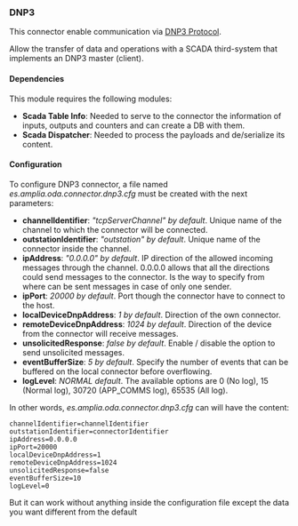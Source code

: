 ### DNP3

This connector enable communication via [DNP3 Protocol](https://github.com/amplia-iiot/oda/tree/master/oda-connectors/dnp3).

Allow the transfer of data and operations with a SCADA third-system that implements an DNP3 master (client).

#### Dependencies

This module requires the following modules:
* __Scada Table Info__: Needed to serve to the connector the information of inputs, outputs and counters and can create a DB with them.
* __Scada Dispatcher__: Needed to process the payloads and de/serialize its content.

#### Configuration

To configure DNP3 connector, a file named _es.amplia.oda.connector.dnp3.cfg_ must be created with the next parameters:
* __channelIdentifier__: *"tcpServerChannel" by default*. Unique name of the channel to which the connector will be connected. 
* __outstationIdentifier__: *"outstation" by default*. Unique name of the connector inside the channel.
* __ipAddress__: *"0.0.0.0" by default*. IP direction of the allowed incoming messages through the channel. 0.0.0.0 allows that all 
the directions could send messages to the connector. Is the way to specify from where can be sent messages in case of only one sender. 
* __ipPort__: *20000 by default*. Port though the connector have to connect to the host.
* __localDeviceDnpAddress__: *1 by default*. Direction of the own connector.
* __remoteDeviceDnpAddress__: *1024 by default*. Direction of the device from the connector will receive messages.
* __unsolicitedResponse__: *false by default*. Enable / disable the option to send unsolicited messages.
* __eventBufferSize__: *5 by default*. Specify the number of events that can be buffered on the local connector before overflowing.
* __logLevel__: *NORMAL default*. The available options are 0 (No log), 15 (Normal log), 30720 (APP_COMMS log), 65535 (All log).

In other words, _es.amplia.oda.connector.dnp3.cfg_ can will have the content:
```
channelIdentifier=channelIdentifier
outstationIdentifier=connectorIdentifier
ipAddress=0.0.0.0
ipPort=20000
localDeviceDnpAddress=1
remoteDeviceDnpAddress=1024
unsolicitedResponse=false
eventBufferSize=10
logLevel=0
```

But it can work without anything inside the configuration file except the data you want different from the default